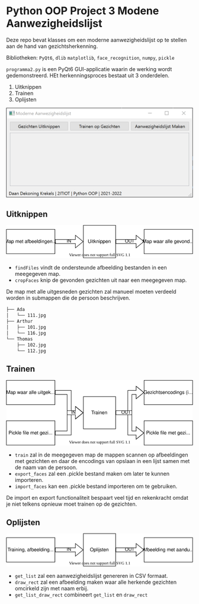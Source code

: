 # Python OOP Project 3 Modene Aanwezigheidslijst

Deze repo bevat klasses om een moderne aanwezigheidslijst op te stellen aan de hand van gezichtsherkenning.

Bibliotheken: `PyQt6`, `dlib` `matplotlib`, `face_recognition`, `numpy`, `pickle`


`programma2.py` is een PyQt6 GUI-applicatie waarin de werking wordt gedemonstreerd. HEt herkenningsproces bestaat uit 3
onderdelen.

1. Uitknippen
2. Trainen
3. Oplijsten

![Screenshot PyQt6 interface](./assets/programma2.png)

## Uitknippen

![Uitknippen diagram](./assets/Uitknippen.svg)

- `findFiles` vindt de ondersteunde afbeelding bestanden in een meegegeven map.
- `cropFaces` knip de gevonden gezichten uit naar een meegegeven map.

De map met alle uitgesneden gezichten zal manueel moeten verdeeld worden in submappen die de persoon beschrijven.

```
├── Ada
│   └── 111.jpg
├── Arthur
│   ├── 101.jpg
│   └── 116.jpg
└── Thomas
    ├── 102.jpg
    └── 112.jpg
```

## Trainen

![Trainen diagram](./assets/Trainen.svg)

- `train` zal in de meegegeven map de mappen scannen op afbeeldingen met gezichten en daar de encodings van opslaan in
  een lijst samen met de naam van de persoon.
- `export_faces` zal een .pickle bestand maken om later te kunnen importeren.
- `import_faces` kan een .pickle bestand importeren om te gebruiken.

De import en export functionaliteit bespaart veel tijd en rekenkracht omdat je niet telkens opnieuw moet trainen op de
gezichten.

## Oplijsten

![Oplijsten diagram](./assets/Oplijsten.svg)

- `get_list` zal een aanwezigheidslijst genereren in CSV formaat.
- `draw_rect` zal een afbeelding maken waar alle herkende gezichten omcirkeld zijn met naam erbij.
- `get_list_draw_rect` combineert `get_list` en `draw_rect`
